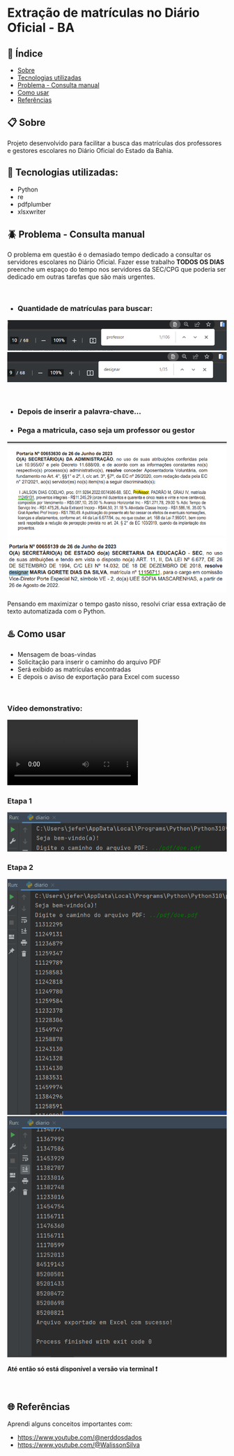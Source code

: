 # Extração de matrículas no Diário Oficial - BA

## 🔗 Índice
-   <a href="#📋-sobre">Sobre</a>
-   <a href="#🎯-tecnologias-utilizadas">Tecnologias utilizadas</a>
-   <a href="#🪲-problema---consulta-manual">Problema - Consulta manual</a>
-   <a href="#♨️-como-usar">Como usar</a>
-   <a href="#🌐-referências">Referências</a>

## 📋 Sobre
<p>Projeto desenvolvido para facilitar a busca das matrículas dos professores e gestores escolares no Diário Oficial do Estado da Bahia.</p>

## 🎯 Tecnologias utilizadas:
-   Python
-   re
-   pdfplumber
-   xlsxwriter
  
## 🪲 Problema - Consulta manual
<p>O problema em questão é o demasiado tempo dedicado a consultar os servidores escolares no Diário Oficial. Fazer esse trabalho <strong>TODOS OS DIAS</strong> preenche um espaço do tempo nos servidores da SEC/CPG que poderia ser dedicado em outras tarefas que são mais urgentes.</p>

<br>

- ### Quantidade de matrículas para buscar: 
![Pesquisa das matriculas dos professores](img/search-teacher-doe.png)
![Pesquisa das matriiculas das designações](img/search-designate-doe.png)

<br>

- ### Depois de inserir a palavra-chave...
- ### Pega a matricula, caso seja um professor ou gestor
<img src ='img/preview-doe.png' ></img>
<img src ='img/preview-doe2.png' ></img>


<p>Pensando em maximizar o tempo gasto nisso, resolvi criar essa extração de texto automatizada com o Python.</p>



## ♨️ Como usar
-   Mensagem de boas-vindas
-   Solicitação para inserir o caminho do arquivo PDF
-   Será exibido as matrículas encontradas
-   E depois o aviso de exportação para Excel com sucesso

<br>


### Vídeo demonstrativo:

<video src="doe-ba%20%E2%80%93%20diario.py%202023-07-02%2015-32-49%20(online-video-cutter.com).mp4" controls title="Title"></video>

### Etapa 1
![Terminal](img/terminal-01.png)
### Etapa 2
![Terminal](img/terminal-02.png)
![Terminal](img/terminal-03.png)

<p><strong>Até então só está disponível a versão via terminal ❗</strong></p>

<br>

## 🌐 Referências
<p>Aprendi alguns conceitos importantes com:</p>
  
  - https://www.youtube.com/@nerddosdados
  - https://www.youtube.com/@WalissonSilva